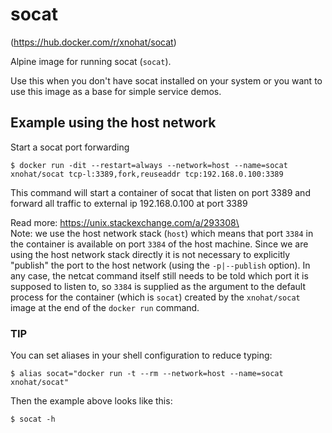 # socat

(https://hub.docker.com/r/xnohat/socat)

Alpine image for running socat (`socat`).

Use this when you don't have socat installed on your system or you want to use this image as a
base for simple service demos.

## Example using the host network

Start a socat port forwarding

    $ docker run -dit --restart=always --network=host --name=socat xnohat/socat tcp-l:3389,fork,reuseaddr tcp:192.168.0.100:3389

This command will start a container of socat that listen on port 3389 and forward all traffic to external ip 192.168.0.100 at port 3389

Read more: https://unix.stackexchange.com/a/293308\
\
Note: we use the host network stack (`host`) which means that port `3384` in the
container is available on port `3384` of the host machine. Since we are using the host
network stack directly it is not necessary to explicitly "publish" the port to the host
network (using the `-p|--publish` option). In any case, the netcat command itself still
needs to be told which port it is supposed to listen to, so `3384` is supplied as the
argument to the default process for the container (which is `socat`) created by the
`xnohat/socat` image at the end of the `docker run` command.


### TIP

You can set aliases in your shell configuration to reduce typing:

    $ alias socat="docker run -t --rm --network=host --name=socat xnohat/socat"
    
Then the example above looks like this:

    $ socat -h
